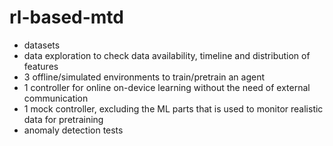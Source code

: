 # rl-based-mtd

- datasets
- data exploration to check data availability, timeline and distribution of features
- 3 offline/simulated environments to train/pretrain an agent
- 1 controller for online on-device learning without the need of external communication
- 1 mock controller, excluding the ML parts that is used to monitor realistic data for pretraining
- anomaly detection tests